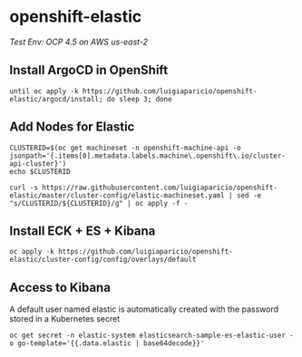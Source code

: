 # openshift-elastic

*Test Env: OCP 4.5 on AWS us-east-2*


## Install ArgoCD in OpenShift

    until oc apply -k https://github.com/luigiaparicio/openshift-elastic/argocd/install; do sleep 3; done
    
## Add Nodes for Elastic

    CLUSTERID=$(oc get machineset -n openshift-machine-api -o jsonpath='{.items[0].metadata.labels.machine\.openshift\.io/cluster-api-cluster}')
    echo $CLUSTERID

    curl -s https://raw.githubusercontent.com/luigiaparicio/openshift-elastic/master/cluster-config/elastic-machineset.yaml | sed -e "s/CLUSTERID/${CLUSTERID}/g" | oc apply -f -
    
## Install ECK + ES + Kibana

    oc apply -k https://github.com/luigiaparicio/openshift-elastic/cluster-config/config/overlays/default
    
## Access to Kibana

  A default user named elastic is automatically created with the password stored in a Kubernetes secret

    oc get secret -n elastic-system elasticsearch-sample-es-elastic-user -o go-template='{{.data.elastic | base64decode}}'

